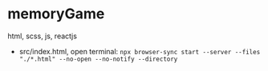 # memoryGame
html, scss, js, reactjs

- src/index.html, open terminal: `npx browser-sync start --server --files "./*.html" --no-open --no-notify --directory
`